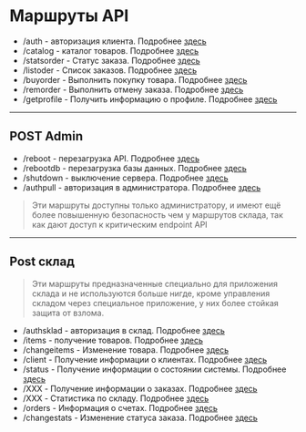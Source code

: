 # Маршруты API

- /auth - авторизация клиента. Подробнее [здесь](/docs/API/Запросы/auth)
- /catalog - каталог товаров. Подробнее [здесь](/docs/API/Запросы/catalog)
- /statsorder - Статус заказа. Подробнее [здесь](/docs/API/Запросы/statorder)
- /listoder - Список заказов. Подробнее [здесь](/docs/API/Запросы/listorder)
- /buyorder - Выполнить покупку товара. Подробнее [здесь](/docs/API/Запросы/buyorder)
- /remorder - Выполнить отмену заказа. Подробнее [здесь](/docs/API/Запросы/remorder)
- /getprofile - Получить информацию о профиле. Подробнее [здесь](/docs/API/Запросы/getprofile)

***
## POST Admin

- /reboot - перезагрузка API. Подробнее [здесь]()
- /rebootdb - перезагрузка базы данных. Подробнее [здесь]()
- /shutdown - выключение сервера. Подробнее [здесь]()
- /authpull - авторизация в администратора. Подробнее [здесь]()

>Эти маршруты доступны только администратору, и имеют ещё более повышенную безопасность чем у маршрутов склада, так как дают доступ к критическим endpoint API

***

## Post склад

> Эти маршруты предназначенные специально для приложения склада и не используются больше нигде, кроме управления складом через специальное приложение, у них более стойкая защита от взлома.

- /authsklad - авторизация в склад. Подробнее [здесь]()
- /items - получение товаров. Подробнее [здесь]()
- /changeitems - Изменение товара. Подробнее [здесь]()
- /client - Получение информации о клиентах. Подробнее [здесь]()
- /status - Получение информации о состоянии системы. Подробнее [здесь]()
- /XXX - Получение информации о заказах. Подробнее [здесь]()
- /XXX - Статистика по складу. Подробнее [здесь]()
- /orders - Информация о счетах. Подробнее [здесь]()
- /changestats - Изменение статуса заказа. Подробнее [здесь]()
